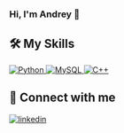 ### Hi, I'm Andrey  👋

<!--
**andreybabynin/andreybabynin** is a ✨ _special_ ✨ repository because its `README.md` (this file) appears on your GitHub profile.

Here are some ideas to get you started:

- 🔭 I’m currently working on ...
- 🌱 I’m currently learning ...
- 👯 I’m looking to collaborate on ...
- 🤔 I’m looking for help with ...
- 💬 Ask me about ...
- 📫 How to reach me: ...
- 😄 Pronouns: ...
- ⚡ Fun fact: ...
-->
## 🛠️ My Skills

<p align="left"> 
  
<a href="" target="_blank"> 
     <img alt="Python" src="https://img.shields.io/badge/Python-14354C?style=for-the-badge">
 </a>
 
<a href="" target="_blank"> 
     <img alt="MySQL" src="https://img.shields.io/badge/MySQL-14354C?style=for-the-badge">
 </a> 
  
 <a href="" target="_blank"> 
     <img alt="C++" src="https://img.shields.io/badge/C++-14354C?style=for-the-badge">
 </a> 
 
</p>

## 🤝 Connect with me
[![linkedin](https://img.shields.io/badge/linkedin%20-%230077B5.svg?&style=for-the-badge&logoColor=white)](https://www.linkedin.com/in/ababynin/)
    
